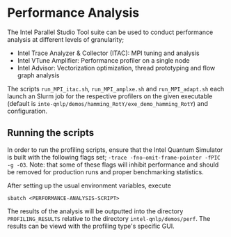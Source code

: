 # Performance Analysis

The Intel Parallel Studio Tool suite can be used to conduct performance analysis at different levels of granularity;

- Intel Trace Analyzer & Collector (ITAC): MPI tuning and analysis
- Intel VTune Amplifier: Performance profiler on a single node
- Intel Advisor: Vectorization optimization, thread prototyping and flow graph analysis

The scripts `run_MPI_itac.sh`, `run_MPI_amplxe.sh` and `run_MPI_adapt.sh` each launch an Slurm job for the respective profilers on the given executable (default is `inte-qnlp/demos/hamming_RotY/exe_demo_hamming_RotY`) and configuration.

## Running the scripts
In order to run the profiling scripts, ensure that the Intel Quantum Simulator is built with the following flags set; `-trace -fno-omit-frame-pointer -fPIC -g -O3`. Note: that some of these flags will inhibit performance and should be removed for production runs and proper benchmarking statistics.

After setting up the usual environment variables, execute
```
sbatch <PERFORMANCE-ANALYSIS-SCRIPT>
```

The results of the analysis will be outputted into the directory `PROFILING_RESULTS` relative to the directory `intel-qnlp/demos/perf`. The results can be viewd with the profiling type's specific GUI.